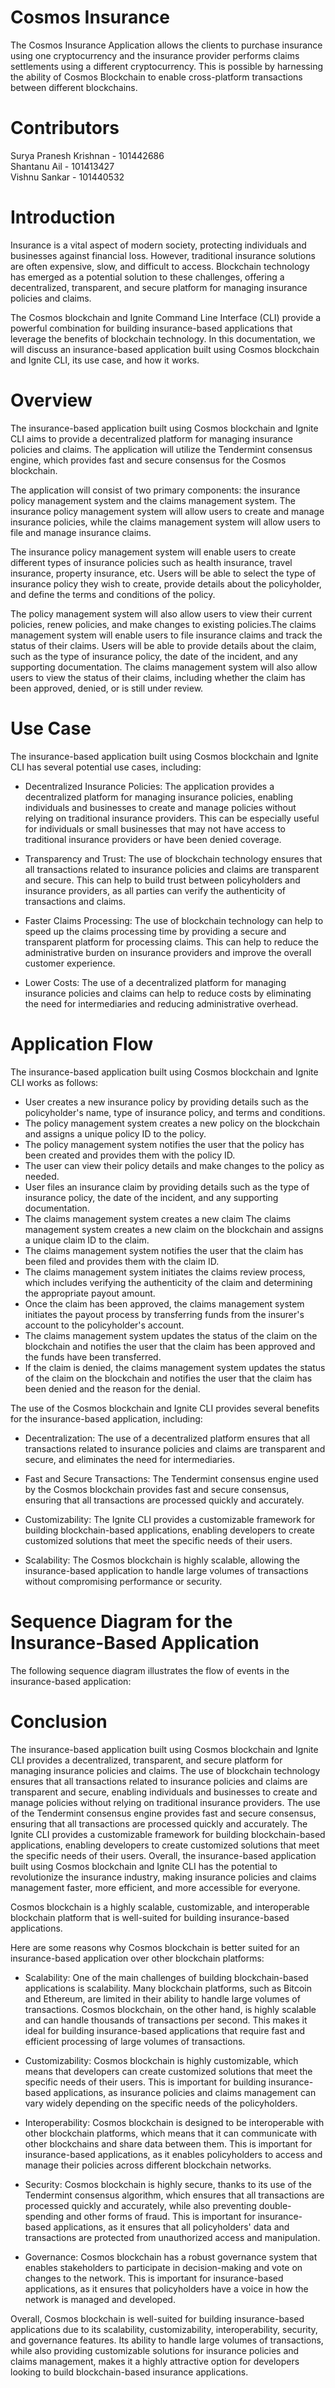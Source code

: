 # Cosmos Insurance
  The Cosmos Insurance Application allows the clients to purchase insurance using one cryptocurrency and the insurance provider performs claims settlements using a different cryptocurrency. This is possible by harnessing the ability of Cosmos Blockchain to enable cross-platform transactions between different blockchains.

# Contributors
Surya Pranesh Krishnan - 101442686<br/>
Shantanu Ail - 101413427<br/>
Vishnu Sankar - 101440532

# Introduction
Insurance is a vital aspect of modern society, protecting individuals and businesses against financial loss. However, traditional insurance solutions are often expensive, slow, and difficult to access. Blockchain technology has emerged as a potential solution to these challenges, offering a decentralized, transparent, and secure platform for managing insurance policies and claims. 

The Cosmos blockchain and Ignite Command Line Interface (CLI) provide a powerful combination for building insurance-based applications that leverage the benefits of blockchain technology. In this documentation, we will discuss an insurance-based application built using Cosmos blockchain and Ignite CLI, its use case, and how it works.

# Overview 
The insurance-based application built using Cosmos blockchain and Ignite CLI aims to provide a decentralized platform for managing insurance policies and claims. The application will utilize the Tendermint consensus engine, which provides fast and secure consensus for the Cosmos blockchain.

The application will consist of two primary components: the insurance policy management system and the claims management system. The insurance policy management system will allow users to create and manage insurance policies, while the claims management system will allow users to file and manage insurance claims.

The insurance policy management system will enable users to create different types of insurance policies such as health insurance, travel insurance, property insurance, etc. Users will be able to select the type of insurance policy they wish to create, provide details about the policyholder, and define the terms and conditions of the policy. 

The policy management system will also allow users to view their current policies, renew policies, and make changes to existing policies.The claims management system will enable users to file insurance claims and track the status of their claims. Users will be able to provide details about the claim, such as the type of insurance policy, the date of the incident, and any supporting documentation. The claims management system will also allow users to view the status of their claims, including whether the claim has been approved, denied, or is still under review.

# Use Case
The insurance-based application built using Cosmos blockchain and Ignite CLI has several potential use cases, including:

- Decentralized Insurance Policies: The application provides a decentralized platform for managing insurance policies, enabling individuals and businesses to create and manage policies without relying on traditional insurance providers. This can be especially useful for individuals or small businesses that may not have access to traditional insurance providers or have been denied coverage.

- Transparency and Trust: The use of blockchain technology ensures that all transactions related to insurance policies and claims are transparent and secure. This can help to build trust between policyholders and insurance providers, as all parties can verify the authenticity of transactions and claims.

- Faster Claims Processing: The use of blockchain technology can help to speed up the claims processing time by providing a secure and transparent platform for processing claims. This can help to reduce the administrative burden on insurance providers and improve the overall customer experience.

- Lower Costs: The use of a decentralized platform for managing insurance policies and claims can help to reduce costs by eliminating the need for intermediaries and reducing administrative overhead.

# Application Flow
The insurance-based application built using Cosmos blockchain and Ignite CLI works as follows:

- User creates a new insurance policy by providing details such as the policyholder's name, type of insurance policy, and terms and conditions.
- The policy management system creates a new policy on the blockchain and assigns a unique policy ID to the policy.
- The policy management system notifies the user that the policy has been created and provides them with the policy ID.
- The user can view their policy details and make changes to the policy as needed.
- User files an insurance claim by providing details such as the type of insurance policy, the date of the incident, and any supporting documentation.
- The claims management system creates a new claim The claims management system creates a new claim on the blockchain and assigns a unique claim ID to the claim.
- The claims management system notifies the user that the claim has been filed and provides them with the claim ID.
- The claims management system initiates the claims review process, which includes verifying the authenticity of the claim and determining the appropriate payout amount.
- Once the claim has been approved, the claims management system initiates the payout process by transferring funds from the insurer's account to the policyholder's account.
- The claims management system updates the status of the claim on the blockchain and notifies the user that the claim has been approved and the funds have been transferred.
- If the claim is denied, the claims management system updates the status of the claim on the blockchain and notifies the user that the claim has been denied and the reason for the denial.

The use of the Cosmos blockchain and Ignite CLI provides several benefits for the insurance-based application, including:

- Decentralization: The use of a decentralized platform ensures that all transactions related to insurance policies and claims are transparent and secure, and eliminates the need for intermediaries.

- Fast and Secure Transactions: The Tendermint consensus engine used by the Cosmos blockchain provides fast and secure consensus, ensuring that all transactions are processed quickly and accurately.

- Customizability: The Ignite CLI provides a customizable framework for building blockchain-based applications, enabling developers to create customized solutions that meet the specific needs of their users.

- Scalability: The Cosmos blockchain is highly scalable, allowing the insurance-based application to handle large volumes of transactions without compromising performance or security.

# Sequence Diagram for the Insurance-Based Application
The following sequence diagram illustrates the flow of events in the insurance-based application: 

# Conclusion
The insurance-based application built using Cosmos blockchain and Ignite CLI provides a decentralized, transparent, and secure platform for managing insurance policies and claims. The use of blockchain technology ensures that all transactions related to insurance policies and claims are transparent and secure, enabling individuals and businesses to create and manage policies without relying on traditional insurance providers. The use of the Tendermint consensus engine provides fast and secure consensus, ensuring that all transactions are processed quickly and accurately. The Ignite CLI provides a customizable framework for building blockchain-based applications, enabling developers to create customized solutions that meet the specific needs of their users. Overall, the insurance-based application built using Cosmos blockchain and Ignite CLI has the potential to revolutionize the insurance industry, making insurance policies and claims management faster, more efficient, and more accessible for everyone.

Cosmos blockchain is a highly scalable, customizable, and interoperable blockchain platform that is well-suited for building insurance-based applications.

Here are some reasons why Cosmos blockchain is better suited for an insurance-based application over other blockchain platforms:

- Scalability: One of the main challenges of building blockchain-based applications is scalability. Many blockchain platforms, such as Bitcoin and Ethereum, are limited in their ability to handle large volumes of transactions. Cosmos blockchain, on the other hand, is highly scalable and can handle thousands of transactions per second. This makes it ideal for building insurance-based applications that require fast and efficient processing of large volumes of transactions.

- Customizability: Cosmos blockchain is highly customizable, which means that developers can create customized solutions that meet the specific needs of their users. This is important for building insurance-based applications, as insurance policies and claims management can vary widely depending on the specific needs of the policyholders.

- Interoperability: Cosmos blockchain is designed to be interoperable with other blockchain platforms, which means that it can communicate with other blockchains and share data between them. This is important for insurance-based applications, as it enables policyholders to access and manage their policies across different blockchain networks.

- Security: Cosmos blockchain is highly secure, thanks to its use of the Tendermint consensus algorithm, which ensures that all transactions are processed quickly and accurately, while also preventing double-spending and other forms of fraud. This is important for insurance-based applications, as it ensures that all policyholders' data and transactions are protected from unauthorized access and manipulation.

- Governance: Cosmos blockchain has a robust governance system that enables stakeholders to participate in decision-making and vote on changes to the network. This is important for insurance-based applications, as it ensures that policyholders have a voice in how the network is managed and developed.

Overall, Cosmos blockchain is well-suited for building insurance-based applications due to its scalability, customizability, interoperability, security, and governance features. Its ability to handle large volumes of transactions, while also providing customizable solutions for insurance policies and claims management, makes it a highly attractive option for developers looking to build blockchain-based insurance applications.


